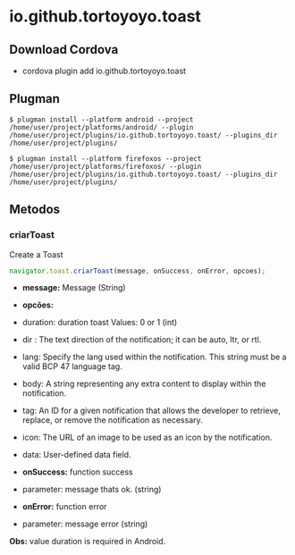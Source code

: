 # io.github.tortoyoyo.toast

## Download Cordova

* cordova plugin add io.github.tortoyoyo.toast

## Plugman

`$ plugman install --platform android --project /home/user/project/platforms/android/ --plugin /home/user/project/plugins/io.github.tortoyoyo.toast/ --plugins_dir /home/user/project/plugins/`

`$ plugman install --platform firefoxos --project /home/user/project/platforms/firefoxos/ --plugin /home/user/project/plugins/io.github.tortoyoyo.toast/ --plugins_dir /home/user/project/plugins/`

## Metodos

### criarToast

Create a Toast

```javascript
navigator.toast.criarToast(message, onSuccess, onError, opcoes);
```

- **message:** Message (String)
- **opcões:**

 - duration: duration toast Values: 0 or 1 (int)
 - dir : The text direction of the notification; it can be auto, ltr, or rtl.
 - lang: Specify the lang used within the notification. This string must be a valid BCP 47 language tag.
 - body: A string representing any extra content to display within the notification.
 - tag: An ID for a given notification that allows the developer to retrieve, replace, or remove the notification as necessary.
 - icon: The URL of an image to be used as an icon by the notification.
 - data: User-defined data field.
- **onSuccess:** function success
 - parameter: message thats ok. (string)
- **onError:** function error
 - parameter: message error (string)

 **Obs:** value duration is required in Android.
